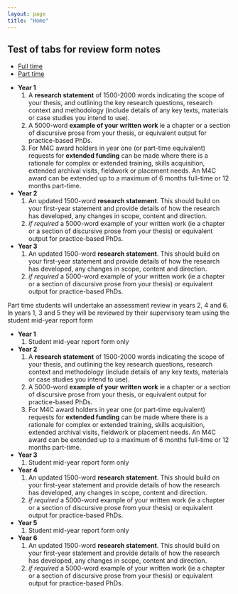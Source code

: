 ```yaml
---
layout: page
title: "Home"
---
```


<h2>Test of tabs for review form notes</h2>


<ul class="nav nav-tabs" id="myTab" role="tablist">
  <li class="nav-item">
    <a class="nav-link active" id="ft-tab" data-toggle="tab" href="#ft" role="tab" aria-controls="ft" aria-selected="true">Full time</a>
  </li>
  <li class="nav-item">
    <a class="nav-link" id="pt-tab" data-toggle="tab" href="#pt" role="tab" aria-controls="pt" aria-selected="false">Part time</a>
  </li>
</ul>

<div class="tab-content" id="myTabContent" >
  <div class="tab-pane fade show active" id="ft" role="tabpanel" aria-labelledby="ft-tab" >

  <ul class="notes">
        <li><strong>Year 1</strong>
          <ol>
            <li>A <strong>research statement</strong> of 1500-2000 words indicating the scope of your thesis, and outlining the key research questions, research context and methodology (include details of any key texts, materials or case studies you intend to use). &#8203;</li>
            <li>A 5000-word <strong>example of your written work</strong>  ie a chapter or a section of discursive prose from your thesis, or equivalent output for practice-based Ph&#8203;Ds.</li>
            <li>For M4C award holders in year one (or part-time equivalent) requests for <strong>extended funding</strong> can be made where there is a rationale for complex or extended training, skills acquisition, extended archival visits, fieldwork or placement needs. An M4C award can be extended up to a maximum of 6 months full-time or 12 months part-time.</li>
          </ol>
        </li>
        <li><strong>Year 2</strong>
          <ol>
            <li>An updated 1500-word <strong>research statement</strong>. This should build on your first-year statement and provide details of how the research has developed, any changes in scope, content an&#8203;d direction.</li>
            <li><em>if required</em> a 5000-word example of your written work (ie a chapter or a section of discursive prose from your thesis) or equivalent output for practice-based Ph&#8203;Ds.</li>
          </ol>
        </li>
        <li><strong>Year 3</strong>
          <ol>
            <li>An updated 1500-word <strong>research statement</strong>. This should build on your first-year statement and provide details of how the research has developed, any changes in scope, content an&#8203;d direction.</li>
            <li><em>if required</em> a 5000-word example of your written work (ie a chapter or a section of discursive prose from your thesis) or equivalent output for practice-based Ph&#8203;Ds.</li>
          </ol>
        </li>
      </ul>


  </div>
  <div class="tab-pane fade" id="pt" role="tabpanel" aria-labelledby="pt-tab" >

<p>Part time students will undertake an assessment review in years 2, 4 and 6. In years 1, 3 and 5 they will be reviewed by their supervisory team using the student mid-year report form</p>

<ul class="notes">
      <li><strong>Year 1</strong>
        <ol>
          <li>Student mid-year report form only</li>
        </ol>
      </li>
      <li><strong>Year 2</strong>
        <ol>
          <li>A <strong>research statement</strong> of 1500-2000 words indicating the scope of your thesis, and outlining the key research questions, research context and methodology (include details of any key texts, materials or case studies you intend to use). &#8203;</li>
          <li>A 5000-word <strong>example of your written work</strong>  ie a chapter or a section of discursive prose from your thesis, or equivalent output for practice-based Ph&#8203;Ds.</li>
          <li>For M4C award holders in year one (or part-time equivalent) requests for <strong>extended funding</strong> can be made where there is a rationale for complex or extended training, skills acquisition, extended archival visits, fieldwork or placement needs. An M4C award can be extended up to a maximum of 6 months full-time or 12 months part-time.</li>
        </ol>
      </li>
      <li><strong>Year 3</strong>
        <ol>
          <li>Student mid-year report form only</li>
        </ol>
      </li>
      <li><strong>Year 4</strong>
        <ol>
          <li>An updated 1500-word <strong>research statement</strong>. This should build on your first-year statement and provide details of how the research has developed, any changes in scope, content an&#8203;d direction.</li>
          <li><em>if required</em> a 5000-word example of your written work (ie a chapter or a section of discursive prose from your thesis) or equivalent output for practice-based Ph&#8203;Ds.</li>
        </ol>
      </li>
      <li><strong>Year 5</strong>
        <ol>
          <li>Student mid-year report form only</li>
        </ol>
      </li>
      <li><strong>Year 6</strong>
        <ol>
          <li>An updated 1500-word <strong>research statement</strong>. This should build on your first-year statement and provide details of how the research has developed, any changes in scope, content an&#8203;d direction.</li>
          <li><em>if required</em> a 5000-word example of your written work (ie a chapter or a section of discursive prose from your thesis) or equivalent output for practice-based Ph&#8203;Ds.</li>
        </ol>
      </li>
    </ul>

  </div>
</div>



<!--
<hr/>

* **Year 1**
  1. A **research statement** of 1500-2000 words indicating the scope of your thesis, and outlining the key research questions, research context and methodology (include details of any key texts, materials or case studies you intend to use). ​
  2. A 5000-word **example of your written work**  ie a chapter or a section of discursive prose from your thesis, or equivalent output for practice-based Ph​Ds.
  3. For M4C award holders in year one (or part-time equivalent) requests for **extended funding** can be made where there is a rationale for complex or extended training, skills acquisition, extended archival visits, fieldwork or placement needs. An M4C award can be extended up to a maximum of 6 months full-time or 12 months part-time.
* **Year 2**
  1. An updated 1500-word **research statement**. This should build on your first-year statement and provide details of how the research has developed, any changes in scope, content an​d direction.
  2. _if required_ a 5000-word example of your written work (ie a chapter or a section of discursive prose from your thesis) or equivalent output for practice-based Ph​Ds.
* **Year 3**
  1. An updated 1500-word **research statement**. This should build on your first-year statement and provide details of how the research has developed, any changes in scope, content an​d direction.
  2. _if required_ a 5000-word example of your written work (ie a chapter or a section of discursive prose from your thesis) or equivalent output for practice-based Ph​Ds.


Part time students will undertake an assessment review in years 2, 4 and 6.   In years 1, 3 and 5 they will be reviewed by their supervisory team using the student mid-year report form.

* **Year 1**
  1. Student mid-year report form only
* **Year 2**
  1. A **research statement** of 1500-2000 words indicating the scope of your thesis, and outlining the key research questions, research context and methodology (include details of any key texts, materials or case studies you intend to use). ​
  2. A 5000-word **example of your written work**  ie a chapter or a section of discursive prose from your thesis, or equivalent output for practice-based Ph​Ds.
  3. For M4C award holders in year one (or part-time equivalent) requests for **extended funding** can be made where there is a rationale for complex or extended training, skills acquisition, extended archival visits, fieldwork or placement needs. An M4C award can be extended up to a maximum of 6 months full-time or 12 months part-time.
* **Year 3**
  1. Student mid-year report form only
* **Year 4**
  1. An updated 1500-word **research statement**. This should build on your first-year statement and provide details of how the research has developed, any changes in scope, content an​d direction.
  2. _if required_ a 5000-word example of your written work (ie a chapter or a section of discursive prose from your thesis) or equivalent output for practice-based Ph​Ds.
* **Year 5**
  1. Student mid-year report form only
* **Year 6**
  1. An updated 1500-word **research statement**. This should build on your first-year statement and provide details of how the research has developed, any changes in scope, content an​d direction.
  2. _if required_ a 5000-word example of your written work (ie a chapter or a section of discursive prose from your thesis) or equivalent output for practice-based Ph​Ds.
-->
